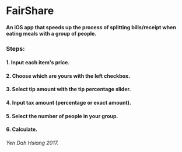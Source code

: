 # FairShare

#### An iOS app that speeds up the process of splitting bills/receipt when eating meals with a group of people.


### Steps:
#### 1. Input each item's price.
#### 2. Choose which are yours with the left checkbox.
#### 3. Select tip amount with the tip percentage slider.
#### 4. Input tax amount (percentage or exact amount).
#### 5. Select the number of people in your group.
#### 6. Calculate.





###### Yen Dah Hsiang 2017.
